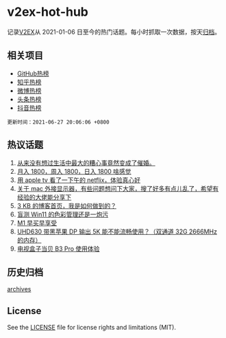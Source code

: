 # v2ex-hot-hub

 记录[V2EX](https://www.v2ex.com/)从 2021-01-06 日至今的热门话题。每小时抓取一次数据，按天[归档](archives)。
 
 ## 相关项目

- [GitHub热榜](https://github.com/snaildev/github-hot-hub)
- [知乎热榜](https://github.com/snaildev/zhihu-hot-hub)
- [微博热榜](https://github.com/snaildev/weibo-hot-hub)
- [头条热榜](https://github.com/snaildev/toutiao-hot-hub)
- [抖音热榜](https://github.com/snaildev/douyin-hot-hub)


 `更新时间：2021-06-27 20:06:06 +0800`

## 热议话题

1. [从来没有想过生活中最大的糟心事竟然变成了催婚。](https://www.v2ex.com/t/785995)
1. [月入 1800，周入 1800，日入 1800 啥感觉](https://www.v2ex.com/t/785996)
1. [用 apple tv 看了一下午的 netflix，体验真心好](https://www.v2ex.com/t/785984)
1. [关于 mac 外接显示器，有些问题想问下大家，搜了好多有点儿乱了，希望有经验的大佬能分享下](https://www.v2ex.com/t/786015)
1. [3 KB 的博客首页，我是如何做到的？](https://www.v2ex.com/t/786028)
1. [盲测 Win11 的色彩管理还是一炮污](https://www.v2ex.com/t/786003)
1. [M1 早买早享受](https://www.v2ex.com/t/786045)
1. [UHD630 带黑苹果 DP 输出 5K 能不能流畅使用？（双通道 32G 2666MHz 的内存）](https://www.v2ex.com/t/785998)
1. [电视盒子当贝 B3 Pro 使用体验](https://www.v2ex.com/t/786036)

## 历史归档

[archives](archives)

## License

See the [LICENSE](LICENSE) file for license rights and limitations (MIT).
